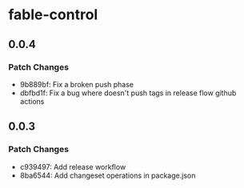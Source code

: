 # fable-control

## 0.0.4

### Patch Changes

- 9b889bf: Fix a broken push phase
- dbfbd1f: Fix a bug where doesn't push tags in release flow github actions

## 0.0.3

### Patch Changes

- c939497: Add release workflow
- 8ba6544: Add changeset operations in package.json
